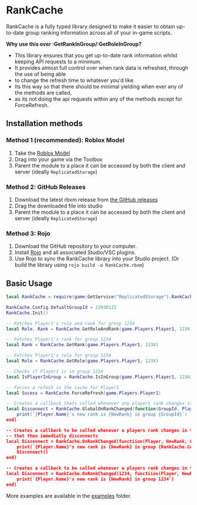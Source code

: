# RankCache

RankCache is a fully typed library designed to make it easier to obtain up-to-date group ranking information across all of your in-game scripts.

**Why use this over :GetRankInGroup/:GetRoleInGroup?**
- This library ensures that you get up-to-date rank information whilst keeping API requests to a minimum.
- It provides almost full control over when rank data is refreshed, through the use of being able
- to change the refresh time to whatever you'd like.
- Its this way so that there should be minimal yielding when ever any of the methods are called,
- as its not doing the api requests within any of the methods except for ForceRefresh.

## Installation methods

### Method 1 (recommended): Roblox Model
1. Take the [Roblox Model](https://www.roblox.com/library/14675990793/RankCache-Library)
2. Drag into your game via the Toolbox
3. Parent the module to a place it can be accessed by both the client and server (ideally `ReplicatedStorage`)

### Method 2: GitHub Releases
1. Download the latest rbxm release from [the GitHub releases](https://github.com/WhitehillGroup/RankCache/releases)
2. Drag the downloaded file into studio
3. Parent the module to a place it can be accessed by both the client and server (ideally `ReplicatedStorage`)

### Method 3: Rojo
1. Download the GitHub repository to your computer.
2. Install [Rojo](https://rojo.space/) and all associated Studio/VSC plugins.
3. Use Rojo to sync the RankCache library into your Studio project. (Or build the library using `rojo build -o RankCache.rbxm`)

## Basic Usage
```lua
local RankCache = require(game:GetService("ReplicatedStorage").RankCache)

RankCache.Config.DefualtGroupId = 23930122
RankCache.Init()

-- Fetches Player1's role and rank for group 1234
local Role, Rank = RankCache.GetRoleAndRank(game.Players.Player1, 1234)

-- Fetches Player1's rank for group 1234
local Rank = RankCache.GetRank(game.Players.Player1, 1234)

-- Fetches Player1's role for group 1234
local Role = RankCache.GetRole(game.Players.Player1, 1234)

-- Checks if Player1 is in group 1234
local IsPlayerInGroup = RankCache.IsInGroup(game.Players.Player1, 1234)

-- Forces a refesh in the cache for Player1
local Sucess = RankCache.ForceRefresh(game.Players.Player1)

-- Creates a callback thats called whenever any players rank changes in any group
local Disconnect = RankCache.GlobalOnRankChanged(function(GroupId, Player, NewRank, OldRank)
    print(`{Player.Name}'s new rank is {NewRank} in group {GroupId}`)
end)

-- Creates a callback to be called whenever a players rank changes in the defualt group
-- that then immediatly disconnects
local Disconnect = RankCache.OnRankChanged(functiion(Player, NewRank, OldRank)
    print(`{Player.Name}'s new rank is {NewRank} in group {RankCache.Config.DefualtGroupId})`)
    Disconnect()
end)

-- Creates a callback to be called whenever a players rank changes in the group 1234
local Disconnect = RankCache.OnRankChanged(1234, functiion(Player, NewRank, OldRank)
    print(`{Player.Name}'s new rank is {NewRank} in group 1234`)
end)
```

More examples are available in the [examples](https://github.com/kalrnlo/RankCache/tree/main/examples) folder.
